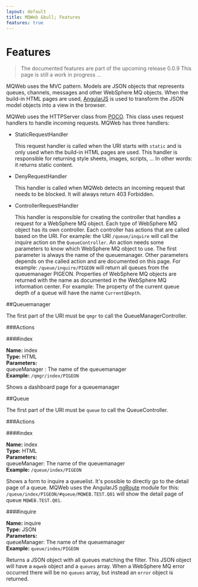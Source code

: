 ```yaml
---
layout: default
title: MQWeb &bull; Features
features: true
---
```

Features
========

> The documented features are part of the upcoming release 0.0.9
> This page is still a work in progress ...

MQWeb uses the MVC pattern. Models are JSON objects that represents queues,
channels, messages and other WebSphere MQ objects. When the build-in HTML pages 
are used, [AngularJS](http://angularjs.org) is used to transform the JSON model 
objects into a view in the browser. 

MQWeb uses the HTTPServer class from [POCO](http://www.pocoproject.org). 
This class uses request handlers to handle incoming requests. MQWeb has three 
handlers:

+ StaticRequestHandler

  This request handler is called when the URI starts with `static` and is only
  used when the build-in HTML pages are used. This handler is responsible for
  returning style sheets, images, scripts, ... In other words: it returns static
  content.

+ DenyRequestHandler

  This handler is called when MQWeb detects an incoming request that needs to
  be blocked. It will always return 403 Forbidden.
  
+ ControllerRequestHandler

  This handler is responsible for creating the controller that handles a request
  for a WebSphere MQ object. Each type of WebSphere MQ object has its own
  controller. Each controller has actions that are called based on the URI. For
  example: the URI `/queue/inquire` will call the inquire action on the 
  `QueueController`. An action needs some parameters to know which
  WebSphere MQ object to use. The first parameter is always the name of the 
  queuemanager. Other parameters depends on the called action and are documented
  on this page. For example: `/queue/inquire/PIGEON` will return all queues
  from the queuemanager PIGEON. Properties of WebSphere MQ objects are returned
  with the name as documented in the WebSphere MQ information center. For
  example: The property of the current queue depth of a queue will have the
  name `CurrentQDepth`.

##Queuemanager

The first part of the URI must be `qmgr` to call the QueueManagerController.

###Actions

####index

**Name:** index  
**Type:** HTML  
**Parameters:**  
queueManager : The name of the queuemanager  
**Example:** `/qmgr/index/PIGEON`

Shows a dashboard page for a queuemanager

##Queue

The first part of the URI must be `queue` to call the QueueController.

###Actions

####index

**Name:** index  
**Type:** HTML  
**Parameters:**  
queueManager: The name of the queuemanager  
**Example:** `/queue/index/PIGEON`

Shows a form to inquire a queuelist. It's possible to directly go to the detail 
page of a queue. MQWeb uses the AngularJS 
[ngRoute](http://docs.angularjs.org/api/ngRoute) module for this:
`/queue/index/PIGEON/#queue/MQWEB.TEST.Q01` will show the detail page of queue
`MQWEB.TEST.Q01`.

####inquire

**Name:** inquire  
**Type:** JSON  
**Parameters:**  
queueManager: The name of the queuemanager  
**Example:** `queue/index/PIGEON`

Returns a JSON object with all queues matching the filter. This JSON object
will have a `mqweb` object and a `queues` array. When a WebSphere MQ error
occurred there will be no `queues` array, but instead an `error` object is
returned.
